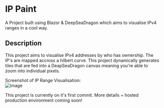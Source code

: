 # IP Paint

A Project built using Blazor & DeepSeaDragon which aims to visualise IPv4 ranges in a cool way.

## Description
This project aims to visualise IPv4 addresses by who has ownership. The IP's are mapped accross a hilbert curve. This project dynamically generates tiles that are fed into a DeapSeaDragon canvas meaning you're able to zoom into individual pixels.

Screenshot of IP Range Visualisation:
<br/>
![image](https://github.com/afit21/IP-Paint/assets/46953457/2bec528a-cf42-43d3-955a-2535076f5fd0)

This project is currently on it's first commit. More details + hosted production environment coming soon!
